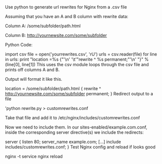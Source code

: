 Use python to generate url rewrites for Nginx from a .csv file

Assuming that you have an A and B column with rewrite data:

Column A:
/some/subfolder/path.html

Column B:
http://yournewsite.com/some/subfolder

Python Code:

import csv
file = open('yourrewrites.csv', 'rU')
urls = csv.reader(file)
for line in urls:
    print "location =%s {"'\n' '\t'"rewrite ^ %s permanent;"'\n' "}" % (line[0], line[1])
This uses the csv module loops through the csv file and prints off columns A and B.

Output will format it like this.

location = /some/subfolder/path.html {
    rewrite ^ http://yournewsite.com/some/subfolder permanent;
}
Redirect output to a file

'python rewrite.py > customrewrites.conf

Take that file and add it to /etc/nginx/includes/customrewrites.conf

Now we need to include them. In our sites-enabled/example.com.conf, inside the corresponding server directive(s) we include the redirects:

server {
    listen 80;
    server_name example.com;
    […]
    include includes/customrewrites.conf;
}
Test Nginx config and reload if looks good

nginx -t
service nginx reload
